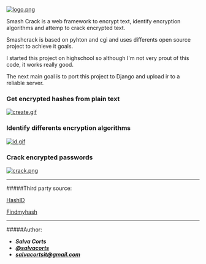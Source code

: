 [![logo.png](https://s17.postimg.org/5b2g8mg73/logo.png)](https://postimg.org/image/dgki6s4fv/)

Smash Crack is a web framework to encrypt text, identify encryption algorithms and attemp to crack encrypted text.

Smashcrack is based on pyhton and cgi and uses differents open source project to achieve it goals.

I started this project on highschool so although I'm not very prout of this code, it works really good.

The next main goal is to port this project to Django and upload ir to a reliable server.

### Get encrypted hashes from plain text

[![create.gif](https://s14.postimg.org/pdeanv6kx/create.gif)](https://postimg.org/image/w3urxatql/)

### Identify differents encryption algorithms

[![id.gif](https://s14.postimg.org/9gfir5e6p/image.gif)](https://postimg.org/image/57asozax9/)

### Crack encrypted passwords

[![crack.png](https://s12.postimg.org/czdfc8jsd/crack.png)](https://postimg.org/image/kfcoy17hl/)

------

#####Third party source:

[HashID](https://github.com/psypanda/hashID)

[Findmyhash](https://code.google.com/archive/p/findmyhash/)

-----
#####Author:

- ***Salva Corts***
- [***@salvacorts***](https://twitter.com/SalvaCorts)
- ***salvacortsit@gmail.com***